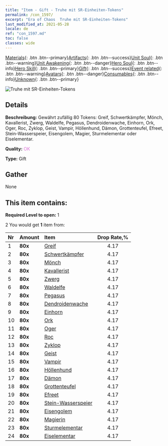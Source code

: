 ```yaml
---
title: "Item - Gift - Truhe mit SR-Einheiten-Tokens"
permalink: /con_1597/
excerpt: "Era of Chaos  Truhe mit SR-Einheiten-Tokens"
last_modified_at: 2021-05-28
locale: de
ref: "con_1597.md"
toc: false
classes: wide
---
```

 [Materials](/ItemsDE/){: .btn .btn--primary}[Artifacts](/ItemsDE/Artifacts/){: .btn .btn--success}[Unit Soul](/ItemsDE/UnitSoul/){: .btn .btn--warning}[Unit Awakening](/ItemsDE/UnitAwakening/){: .btn .btn--danger}[Hero Soul](/ItemsDE/HeroSoul/){: .btn .btn--info}[Hero Skill](/ItemsDE/HeroSkill/){: .btn .btn--primary}[Gift](/ItemsDE/Gift/){: .btn .btn--success}[Event related](/ItemsDE/Events/){: .btn .btn--warning}[Avatars](/ItemsDE/Avatars/){: .btn .btn--danger}[Consumables](/ItemsDE/Consumables/){: .btn .btn--info}[Unknown](/ItemsDE/Unknown/){: .btn .btn--primary}

 ![Truhe mit SR-Einheiten-Tokens](/images/t/i_907209.png)

## Details
 **Beschreibung:** Gewährt zufällig 80 Tokens: Greif, Schwertkämpfer, Mönch, Kavallerist, Zwerg, Waldelfe, Pegasus, Dendroidenwache, Einhorn, Ork, Oger, Roc, Zyklop, Geist, Vampir, Höllenhund, Dämon, Grottenteufel, Efreet, Stein-Wasserspeier, Eisengolem, Magier, Sturmelementar oder Eiselementar.

 **Quality:** <span style="color: #DA70D6">OK</span>

 **Type:** Gift

## Gather

  None

## This item contains:

 **Required Level to open:** 1

 2 You would get **1** item  from:

  | Nr | Amount |     Item    | Drop Rate,% |
  |:---|:-------|:------------|:---------:|
  | 1 |  **80x** | [Greif](/ItemsDE/unt_192/) | 4.17 | 
  | 2 |  **80x** | [Schwertkämpfer](/ItemsDE/unt_193/) | 4.17 | 
  | 3 |  **80x** | [Mönch](/ItemsDE/unt_194/) | 4.17 | 
  | 4 |  **80x** | [Kavallerist](/ItemsDE/unt_195/) | 4.17 | 
  | 5 |  **80x** | [Zwerg](/ItemsDE/unt_200/) | 4.17 | 
  | 6 |  **80x** | [Waldelfe](/ItemsDE/unt_201/) | 4.17 | 
  | 7 |  **80x** | [Pegasus](/ItemsDE/unt_202/) | 4.17 | 
  | 8 |  **80x** | [Dendroidenwache](/ItemsDE/unt_203/) | 4.17 | 
  | 9 |  **80x** | [Einhorn](/ItemsDE/unt_204/) | 4.17 | 
  | 10 |  **80x** | [Ork](/ItemsDE/unt_219/) | 4.17 | 
  | 11 |  **80x** | [Oger](/ItemsDE/unt_220/) | 4.17 | 
  | 12 |  **80x** | [Roc](/ItemsDE/unt_221/) | 4.17 | 
  | 13 |  **80x** | [Zyklop](/ItemsDE/unt_222/) | 4.17 | 
  | 14 |  **80x** | [Geist](/ItemsDE/unt_210/) | 4.17 | 
  | 15 |  **80x** | [Vampir](/ItemsDE/unt_211/) | 4.17 | 
  | 16 |  **80x** | [Höllenhund](/ItemsDE/unt_228/) | 4.17 | 
  | 17 |  **80x** | [Dämon](/ItemsDE/unt_229/) | 4.17 | 
  | 18 |  **80x** | [Grottenteufel](/ItemsDE/unt_230/) | 4.17 | 
  | 19 |  **80x** | [Efreet](/ItemsDE/unt_231/) | 4.17 | 
  | 20 |  **80x** | [Stein-Wasserspeier](/ItemsDE/unt_236/) | 4.17 | 
  | 21 |  **80x** | [Eisengolem](/ItemsDE/unt_237/) | 4.17 | 
  | 22 |  **80x** | [Magierin](/ItemsDE/unt_238/) | 4.17 | 
  | 23 |  **80x** | [Sturmelementar](/ItemsDE/unt_263/) | 4.17 | 
  | 24 |  **80x** | [Eiselementar](/ItemsDE/unt_264/) | 4.17 | 
